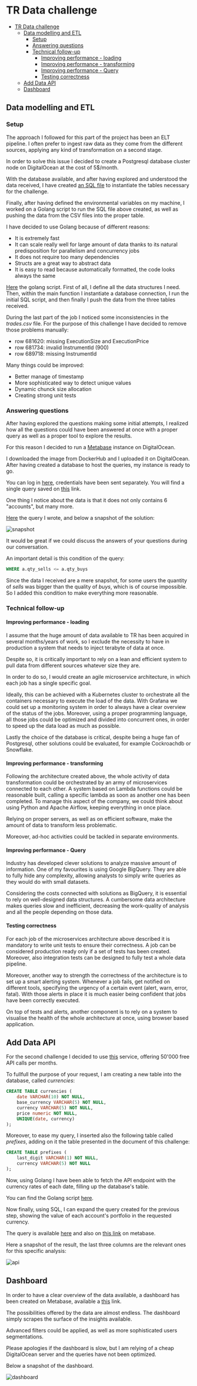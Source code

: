 # TR Data challenge

- [TR Data challenge](#tr-data-challenge)
  * [Data modelling and ETL](#data-modelling-and-etl)
    + [Setup](#setup)
    + [Answering questions](#answering-questions)
    + [Technical follow-up](#technical-follow-up)
      - [Improving performance - loading](#improving-performance---loading)
      - [Improving performance - transforming](#improving-performance---transforming)
      - [Improving performance - Query](#improving-performance---query)
      - [Testing correctness](#testing-correctness)
  * [Add Data API](#add-data-api)
  * [Dashboard](#dashboard)

## Data modelling and ETL

### Setup

The approach I followed for this part of the project has been an ELT pipeline. I often prefer to ingest raw data as they come from the different sources, applying any kind of transformation on a second stage.

In order to solve this issue I decided to create a Postgresql database cluster node on DigitalOcean at the cost of 5$/month.

With the database available, and after having explored and understood the data received, I have created [an SQL file](https://github.com/dolphinxyz/TR_Challenge/blob/main/init.sql) to instantiate the tables necessary for the challenge.

Finally, after having defined the environmental variables on my machine, I worked on a Golang script to run the SQL file above created, as well as pushing the data from the CSV files into the proper table.

I have decided to use Golang because of different reasons:

- It is extremely fast
- It can scale really well for large amount of data thanks to its natural predisposition for parallelism and concurrency jobs
- It does not require too many dependencies
- Structs are a great way to abstract data
- It is easy to read because automatically formatted, the code looks always the same

[Here](https://github.com/dolphinxyz/TR_Challenge/blob/main/load/load.go) the golang script.
First of all, I define all the data structures I need. Then, within the main function I instantiate a database connection, I run the initial SQL script, and then finally I push the data from the three tables received.

During the last part of the job I noticed some inconsistencies in the *trades.csv* file. For the purpose of this challenge I have decided to remove those problems manually:

- row 681620: missing ExecutionSize and ExecutionPrice
- row 681734: invalid InstrumentId (900)
- row 689718: missing InstrumentId

Many things could be improved:

- Better manage of timestamp
- More sophisticated way to detect unique values
- Dynamic chunck size allocation
- Creating strong unit tests

### Answering questions

After having explored the questions making some initial attempts, I realized how all the questions could have been answered at once with a proper query as well as a proper tool to explore the results.

For this reason I decided to run a [Metabase](https://www.metabase.com/) instance on DigitalOcean.

I downloaded the image from DockerHub and I uploaded it on DigitalOcean. After having created a database to host the queries, my instance is ready to go.

You can log in [here](https://metabase-kicdm.ondigitalocean.app/), credentials have been sent separately. You will find a single query saved on [this](https://metabase-kicdm.ondigitalocean.app/question/1-questions) link.

One thing I notice about the data is that it does not only contains 6 "accounts", but many more.

[Here](https://github.com/dolphinxyz/TR_Challenge/blob/main/questions.sql) the query I wrote, and below a snapshot of the solution:

![snapshot](https://github.com/dolphinxyz/TR_Challenge/blob/e2cd0fd6f56d685f59f8b0d6d1555b0e0fc1d2f7/questions.png)

It would be great if we could discuss the answers of your questions during our conversation.

An important detail is this condition of the query:

```sql
WHERE a.qty_sells <= a.qty_buys
```

Since the data I received are a mere snapshot, for some users the quantity of *sells* was bigger than the quality of *buys*, which is of course impossible. So I added this condition to make everything more reasonable.

### Technical follow-up

#### Improving performance - loading

I assume that the huge amount of data available to TR has been acquired in several months/years of work, so I exclude the necessity to have in production a system that needs to inject terabyte of data at once.

Despite so, it is critically important to rely on a lean and efficient system to pull data from different sources whatever size they are.

In order to do so, I would create an agile microservice architecture, in which each job has a single specific goal.

Ideally, this can be achieved with a Kubernetes cluster to orchestrate all the containers necessary to execute the load of the data. With Grafana we could set up a monitoring system in order to always have a clear overview of the status of the jobs. Moreover, using a proper programming language, all those jobs could be optimized and divided into concurrent ones, in order to speed up the data load as much as possible.

Lastly the choice of the database is critical, despite being a huge fan of Postgresql, other solutions could be evaluated, for example Cockroachdb or Snowflake.

#### Improving performance - transforming

Following the architecture created above, the whole activity of data transformation could be orchestrated by an army of microservices connected to each other. A system based on Lambda functions could be reasonable built, calling a specific lambda as soon as another one has been completed. To manage this aspect of the company, we could think about using Python and Apache Airflow, keeping everything in once place.

Relying on proper servers, as well as on efficient software, make the amount of data to transform less problematic. 

Moreover, ad-hoc activities could be tackled in separate environments.

#### Improving performance - Query

Industry has developed clever solutions to analyze massive amount of information. One of my favourites is using Google BigQuery. They are able to fully hide any complexity, allowing analysts to simply write queries as they would do with small datasets.

Considering the costs connected with solutions as BigQuery, it is essential to rely on well-designed data structures. A cumbersome data architecture makes queries slow and inefficient, decreasing the work-quality of analysis and all the people depending on those data.

#### Testing correctness

For each job of the microservices architecture above described it is mandatory to write unit tests to ensure their correctness. A job can be considered production ready only if a set of tests has been created. Moreover, also integration tests can be designed to fully test a whole data pipeline.

Moreover, another way to strength the correctness of the architecture is to set up a smart alerting system. Whenever a job fails, get notified on different tools, specifying the urgency of a certain event (alert, warn, error, fatal). With those alerts in place it is much easier being confident that jobs have been correctly executed.

On top of tests and alerts, another component is to rely on a system to visualise the health of the whole architecture at once, using browser based application.

## Add Data API

For the second challenge I decided to use [this](https://freecurrencyapi.net/dashboard) service, offering 50'000 free API calls per months.

To fullfull the purpose of your request, I am creating a new table into the database, called *currencies*:

```SQL
CREATE TABLE currencies (
	date VARCHAR(10) NOT NULL,
	base_currency VARCHAR(5) NOT NULL,
	currency VARCHAR(5) NOT NULL,
	price numeric NOT NULL,
	UNIQUE(date, currency)
);
```

Moreover, to ease my query, I inserted also the following table called *prefixes*, adding on it the table presented in the document of this challenge:

```SQL
CREATE TABLE prefixes (
	last_digit VARCHAR(1) NOT NULL,
	currency VARCHAR(5) NOT NULL
);
```

Now, using Golang I have been able to fetch the API endpoint with the currency rates of each date, filling up the database's table.

You can find the Golang script [here](https://github.com/dolphinxyz/TR_Challenge/blob/main/api/api.go).

Now finally, using SQL, I can expand the query created for the previous step, showing the value of each account's portfolio in the requested currency.

The query is available [here](https://github.com/dolphinxyz/TR_Challenge/blob/main/api.sql) and also on [this link](https://metabase-kicdm.ondigitalocean.app/question/3-api-challenge) on metabase.

Here a snapshot of the result, the last three columns are the relevant ones for this specific analysis:

![api](https://github.com/dolphinxyz/TR_Challenge/blob/a907de98b9a1641e7d8c05f17107a3e391318bc1/api.png)

## Dashboard

In order to have a clear overview of the data available, a dashboard has been created on Metabase, available a [this](https://metabase-kicdm.ondigitalocean.app/dashboard/1-tr-dashboard) link.

The possibilities offered by the data are almost endless. The dashboard simply scrapes the surface of the insights available.

Advanced filters could be applied, as well as more sophisticated users segmentations.

Please apologies if the dashboard is slow, but I am relying of a cheap DigitalOcean server and the queries have not been optimized.

Below a snapshot of the dashboard.

![dashboard](https://github.com/dolphinxyz/TR_Challenge/blob/5c5eb63177b2ad8aa4889b82e50e773cc209bb63/snapshot_dashboard.png)



